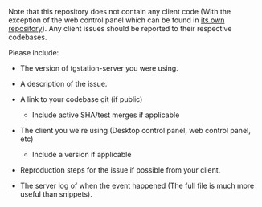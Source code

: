Note that this repository does not contain any client code (With the exception of the web control panel which can be found in [its own repository](https://github.com/tgstation/tgstation-server-control-panel)). Any client issues should be reported to their respective codebases.

Please include:

- The version of tgstation-server you were using.

- A description of the issue.

- A link to your codebase git (if public)
    - Include active SHA/test merges if applicable

- The client you we're using (Desktop control panel, web control panel, etc)
    - Include a version if applicable

- Reproduction steps for the issue if possible from your client.

- The server log of when the event happened (The full file is much more useful than snippets).
